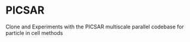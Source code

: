 # PICSAR
Clone and Experiments with the PICSAR multiscale parallel codebase for particle in cell methods
